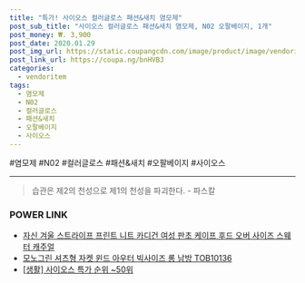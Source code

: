 ```yaml
--- 
title: "특가! 사이오스 컬러글로스 패션&새치 염모제" 
post_sub_title: "사이오스 컬러글로스 패션&새치 염모제, N02 오팔베이지, 1개" 
post_money: ₩. 3,900 
post_date: 2020.01.29 
post_img_url: https://static.coupangcdn.com/image/product/image/vendoritem/2018/12/26/3878455021/3aa5cd94-bdb8-47cf-8348-ccfbf1de4c8c.jpg 
post_link_url: https://coupa.ng/bnHVBJ 
categories: 
  - vendoritem 
tags: 
  - 염모제 
  - N02 
  - 컬러글로스 
  - 패션&새치 
  - 오팔베이지 
  - 사이오스 
--- 
```

  #염모제 #N02 #컬러글로스 #패션&새치 #오팔베이지 #사이오스 
<hr> 

> 습관은 제2의 천성으로 제1의 천성을 파괴한다. - 파스칼 


### POWER LINK

* <a href="https://blog.naver.com/fasyy4321/221785227291" target="_blank">자신 겨울 스트라이프 프린트 니트 카디건 여성 판초 케이프 후드 오버 사이즈 스웨터 캐주얼</a>
* <a href="https://blog.naver.com/fasyy4321/221789642426" target="_blank">모노그린 셔츠형 자켓 윈드 아우터 빅사이즈 롱 남방 TOB10136</a>
* <a href="https://blog.naver.com/sakai111/221789072096" target="_blank"> [생활] 사이오스 특가 순위 ~50위</a>
